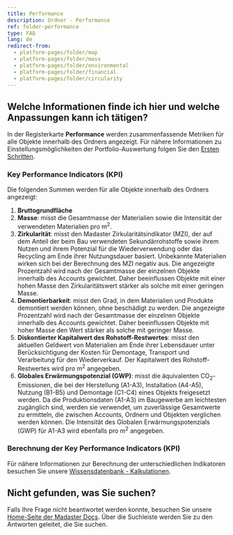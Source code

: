 ```yaml
---
title: Performance
description: Ordner - Performance
ref: folder-performance
type: FAQ
lang: de
redirect-from:
  - platform-pages/folder/map
  - platform-pages/folder/mass
  - platform-pages/folder/environmental
  - platform-pages/folder/financial
  - platform-pages/folder/circularity
---
```


## Welche Informationen finde ich hier und welche Anpassungen kann ich tätigen?
In der Registerkarte **Performance** werden zusammenfassende Metriken für alle Objekte innerhalb des Ordners angezeigt. Für nähere Informationen zu Einstellungsmöglichkeiten der Portfolio-Auswertung folgen Sie den <a href="/de/de/get-started/portfolio-insights-and-performance.html" target="_blank">Ersten Schritten</a>.

### Key Performance Indicators (KPI)
Die folgenden Summen werden für alle Objekte innerhalb des Ordners angezeigt:

1. **Bruttogrundfläche**
1. **Masse**: misst die Gesamtmasse der Materialien sowie die Intensität der verwendeten Materialien pro m<sup>2</sup>.
1. **Zirkularität**: misst den Madaster Zirkularitätsindikator (MZI), der auf dem Anteil der beim Bau verwendeten Sekundärrohstoffe sowie ihrem Nutzen und ihrem Potenzial für die Wiederverwendung oder das Recycling am Ende ihrer Nutzungsdauer basiert. Unbekannte Materialien wirken sich bei der Berechnung des MZI negativ aus. Die angezeigte Prozentzahl wird nach der Gesamtmasse der einzelnen Objekte innerhalb des Accounts gewichtet. Daher beeinflussen Objekte mit einer hohen Masse den Zirkularitätswert stärker als solche mit einer geringen Masse.
1. **Demontierbarkeit**: misst den Grad, in dem Materialien und Produkte demontiert werden können, ohne beschädigt zu werden. Die angezeigte Prozentzahl wird nach der Gesamtmasse der einzelnen Objekte innerhalb des Accounts gewichtet. Daher beeinflussen Objekte mit hoher Masse den Wert stärker als solche mit geringer Masse. 
1. **Diskontierter Kapitalwert des Rohstoff-Restwertes**: misst den aktuellen Geldwert von Materialien am Ende ihrer Lebensdauer unter Berücksichtigung der Kosten für Demontage, Transport und Verarbeitung für den Wiederverkauf. Der Kapitalwert des Rohstoff-Restwertes wird pro m<sup>2</sup> angegeben.
1. **Globales Erwärmungspotenzial (GWP)**: misst die äquivalenten CO<sub>2</sub>-Emissionen, die bei der Herstellung (A1-A3), Installation (A4-A5), Nutzung (B1-B5) und Demontage (C1-C4) eines Objekts freigesetzt werden. Da die Produktionsdaten (A1-A3) im Baugewerbe am leichtesten zugänglich sind, werden sie verwendet, um zuverlässige Gesamtwerte zu ermitteln, die zwischen Accounts, Ordnern und Objekten verglichen werden können. Die Intensität des Globalen Erwärmungspotenzials (GWP) für A1-A3 wird ebenfalls pro m<sup>2</sup> angegeben.

### Berechnung der Key Performance Indicators (KPI)
Für nähere Informationen zur Berechnung der unterschiedlichen Indikatoren besuchen Sie unsere <a href="/de/de/knowledge-base/calculations" target="_blank">Wissensdatenbank - Kalkulationen</a>.

## Nicht gefunden, was Sie suchen?
Falls Ihre Frage nicht beantwortet werden konnte, besuchen Sie unsere <a href="/de/de/" target="_blank">Home-Seite der Madaster Docs</a>. Über die Suchleiste werden Sie zu den Antworten geleitet, die Sie suchen.
